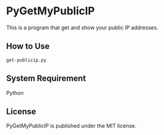PyGetMyPublicIP
============
This is a program that get and show your public IP addresses.  

## How to Use

```
get-publicip.py
```

## System Requirement
Python  

## License
PyGetMyPublicIP is published under the MIT license.  